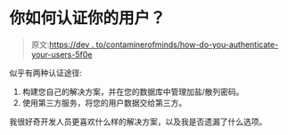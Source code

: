 # 你如何认证你的用户？

> 原文:[https://dev . to/contaminerofminds/how-do-you-authenticate-your-users-5f0e](https://dev.to/polluterofminds/how-do-you-authenticate-your-users-5f0e)

似乎有两种认证途径:

1.  构建您自己的解决方案，并在您的数据库中管理加盐/散列密码。
2.  使用第三方服务，将您的用户数据交给第三方。

我很好奇开发人员更喜欢什么样的解决方案，以及我是否遗漏了什么选项。